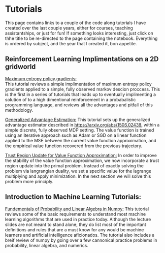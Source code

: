 # Tutorials
This page contains links to a couple of the code along tutorials I have created over the last couple years, either for courses, teaching assistantships, or just for fun! If something looks interesting, just click on thhe title to be re-directed to the page containing the notebook. Everything is ordered by subject, and the year that I created it, bon appetite.

## Reinforcement Learning Implimentations on a 2D gridworld

[Maximum entropy policy gradients:](https://github.com/WilderLavington/WilderLavington.github.io/blob/master/tutorial/Maximum_Entropy_Policy_Gradients/Maximum_Entropy_Policy_Gradients.md)   
 This tutorial reviews a simple implimentation of maximum entropy policy gradients applied to a simple, fully observed markov descion proccess. This is the first in a series of tutorials that leads up to eventually implimenting a solution of to a high dimentional reinforcement in a probabalistic programming language, and reviews all the advantages and pitfall of this methodology.

[Generalized Advantage Estimation:](https://github.com/WilderLavington/WilderLavington.github.io/blob/master/tutorial/Generalized%20Advantage%20Estimation/Generalized%20Advantage%20Estimation.md) 
 This tutorial sets up the generalized advantage estimator described in https://arxiv.org/abs/1506.02438, within a simple discrete, fully observed MDP setting. The value function is trained using an iterative approach such as Adam or SGD on a linear function applied to the MSE between the current value function approximation, and the empirical value function recovered from the previous trajectory. 

[Trust Region Update for Value Function Approximation:](https://github.com/WilderLavington/WilderLavington.github.io/blob/master/tutorial/Trust%20Region%20Updates%20for%20Generalized%20Advantage%20Estimation/Trust%20Region%20Updates%20for%20Generalized%20Advantage%20Estimation.md) 
 In order to improve the stability of the value function approximation, we now incorporate a trust region update into the primal problem. Instead of exactly solving the problem via langrangian duality, we set a specific value for the lagrange multiplying and apply minimization. In the next section we will solve this problem more principly.

## Introduction to Machine Learning Tutorials:

[Fundementals of Probability and Linear Algebra in Numpy:](https://github.com/WilderLavington/WilderLavington.github.io/tree/master/tutorial/Intro%20To%20Machine%20Learning%20Tutorial%201)
 This tutorial reviews some of the basic requirements to understand most machine learning algorithms that are used in practice today. Although the lecture slides are not meant to stand alone, they do list most of the important definitions and rules that are a must know for any would be machine learners and artificial intelligence aficionados. The tutorial also includes a breif review of numpy by going over a few cannonical practice problems in probability, linear algebra, and numerics. 
